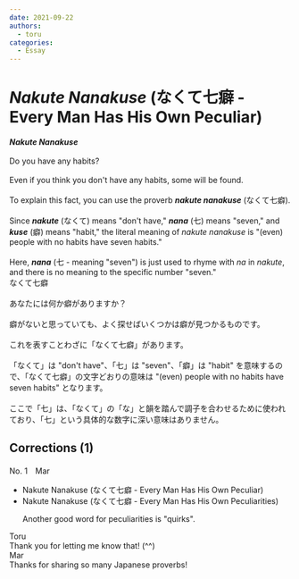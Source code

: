 ```yaml
---
date: 2021-09-22
authors:
  - toru
categories:
  - Essay
---
```


<h1 id="subject_show"><strong><em>Nakute Nanakuse</strong></em> (なくて七癖 - Every Man Has His Own Peculiar)</h1>
<div class="date" hidden>Sep 22, 2021 19:12</div>
<div id="post"><div id="body_show_ori">
<strong><em>Nakute Nanakuse</strong></em><br/><br/>Do you have any habits?<br/><br/>Even if you think you don't have any habits, some will be found.<br/><br/>To explain this fact, you can use the proverb <strong><em>nakute nanakuse</em></strong> (なくて七癖).<br/><br/>Since <strong><em>nakute</em></strong> (なくて) means "don't have," <strong><em>nana</em></strong> (七) means "seven," and <strong><em>kuse</em></strong> (癖) means "habit," the literal meaning of <em>nakute nanakuse</em> is "(even) people with no habits have seven habits."<br/><br/>Here, <strong><em>nana</em></strong> (七 - meaning "seven") is just used to rhyme with <em>na</em> in <em>nakute</em>, and there is no meaning to the specific number "seven."
</div></div>

<!-- more -->

<div id="post_ja"><div id="body_show_mo">
なくて七癖<br/><br/>あなたには何か癖がありますか？<br/><br/>癖がないと思っていても、よく探せばいくつかは癖が見つかるものです。<br/><br/>これを表すことわざに「なくて七癖」があります。<br/><br/>「なくて」は "don't have"、「七」は "seven"、「癖」は "habit" を意味するので、「なくて七癖」の文字どおりの意味は "(even) people with no habits have seven habits" となります。<br/><br/>ここで「七」は、「なくて」の「な」と韻を踏んで調子を合わせるために使われており、「七」という具体的な数字に深い意味はありません。
</div></div>

## Corrections (1)
<div id="block"><div class="first_name"> No. 1　<span class="just_name">Mar</span></div><div id="block2">
<ul class="correction_field">
<li class="incorrect">Nakute Nanakuse (なくて七癖 - Every Man Has His Own Peculiar)</li>
<li class="corrected correct">
Nakute Nanakuse (なくて七癖 - Every Man Has His Own Peculiar<span class="f_red">ities</span>)
<p class="correction_comment">Another good word for peculiarities is "quirks".</p>
</li>
</ul>
</div><div class="name"><span class="just_name">Toru</span><br>
Thank you for letting me know that! (^^)
</div>
<div class="name"><span class="just_name">Mar</span><br>
Thanks for sharing so many Japanese proverbs!
</div>
</div>
